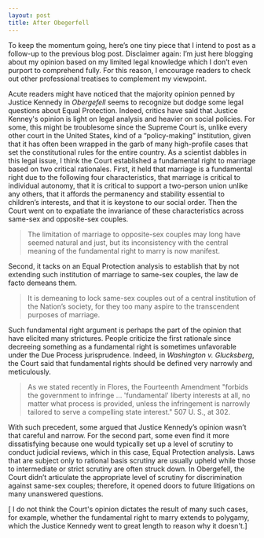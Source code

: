 ```yaml
---
layout: post
title: After Obegerfell
---
```


To keep the momentum going, here’s one tiny piece that I intend to post as a follow-up to the previous blog post. Disclaimer again: I’m just here blogging about my opinion based on my limited legal knowledge which I don’t even purport to comprehend fully. For this reason, I encourage readers to check out other professional treatises to complement my viewpoint.

Acute readers might have noticed that the majority opinion penned by Justice Kennedy in *Obergefell* seems to recognize but dodge some legal questions about Equal Protection. Indeed, critics have said that Justice Kenney's opinion is light on legal analysis and heavier on social policies. For some, this might be troublesome since the Supreme Court is, unlike every other court in the United States, kind of a “policy-making” institution, given that it has often been wrapped in the garb of many high-profile cases that set the constitutional rules for the entire country. As a scientist dabbles in this legal issue, I think the Court established a fundamental right to marriage based on two critical rationales. First, it held that marriage is a fundamental right due to the following four characteristics, that marriage is critical to individual autonomy, that it is critical to support a two-person union unlike any others, that it affords the permanency and stability essential to children’s interests, and that it is keystone to our social order. Then the Court went on to expatiate the invariance of these characteristics across same-sex and opposite-sex couples.

  > The limitation of marriage to opposite-sex couples may long have seemed natural and just, but its inconsistency with the central meaning of the fundamental right to marry is now manifest.

Second, it tacks on an Equal Protection analysis to establish that by not extending such institution of marriage to same-sex couples, the law de facto demeans them.

  > It is demeaning to lock same-sex couples out of a central institution of the Nation’s society, for they too many aspire to the transcendent purposes of marriage.

Such fundamental right argument is perhaps the part of the opinion that have elicited many strictures. People criticize the first rationale since decreeing something as a fundamental right is sometimes unfavorable under the Due Process jurisprudence. Indeed, in *Washington v. Glucksberg*, the Court said that fundamental rights should be defined very narrowly and meticulously. 

  > As we stated recently in Flores, the Fourteenth Amendment "forbids the government to infringe ... 'fundamental' liberty interests at all, no matter what process is provided, unless the infringement is narrowly tailored to serve a compelling state interest." 507 U. S., at 302.

With such precedent, some argued that Justice Kennedy’s opinion wasn’t that careful and narrow. For the second part, some even find it more dissatisfying because one would typically set up a level of scrutiny to conduct judicial reviews, which in this case, Equal Protection analysis. Laws that are subject only to rational basis scrutiny are usually upheld while those to intermediate or strict scrutiny are often struck down. In Obergefell, the Court didn’t articulate the appropriate level of scrutiny for discrimination against same-sex couples; therefore, it opened doors to future litigations on many unanswered questions.

[ I do not think the Court's opinion dictates the result of many such cases, for example, whether the fundamental right to marry extends to polygamy, which the Justice Kennedy went to great length to reason why it doesn't.]
